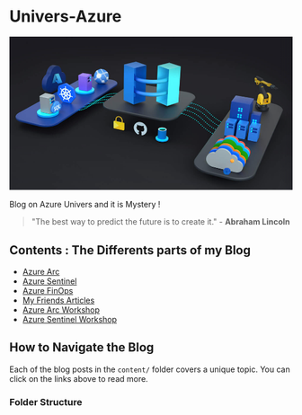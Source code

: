 # Univers-Azure
![](https://github.com/Sdeloison/Univers-Azure/blob/main/assets/2023/12/arc.png?w=987)

Blog on Azure Univers and it is Mystery !

> "The best way to predict the future is to create it." - **Abraham Lincoln**

## Contents : The Differents parts of my Blog


- [Azure Arc](Azure-Arc/)
- [Azure Sentinel](Azure-Sentinel/)
- [Azure FinOps](Azure-Sentinel/)  
- [My Friends Articles](My-Friends-Articles/)
- [Azure Arc Workshop](Azure_Arc_Wks/)
- [Azure Sentinel Workshop](content/blog_post_3.md#introduction)

## How to Navigate the Blog

Each of the blog posts in the `content/` folder covers a unique topic. You can click on the links above to read more.

### Folder Structure


